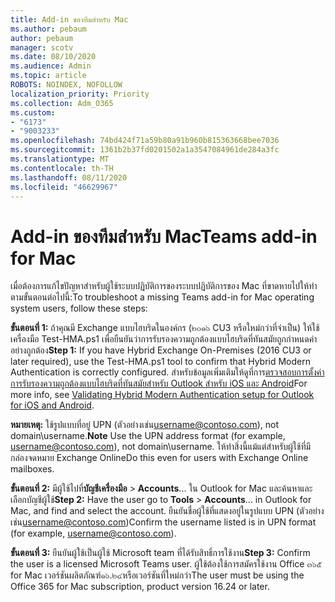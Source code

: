 ```yaml
---
title: Add-in ของทีมสำหรับ Mac
ms.author: pebaum
author: pebaum
manager: scotv
ms.date: 08/10/2020
ms.audience: Admin
ms.topic: article
ROBOTS: NOINDEX, NOFOLLOW
localization_priority: Priority
ms.collection: Adm_O365
ms.custom:
- "6173"
- "9003233"
ms.openlocfilehash: 74bd424f71a59b80a91b960b815363668bee7036
ms.sourcegitcommit: 1361b2b37fd0201502a1a3547084961de284a3fc
ms.translationtype: MT
ms.contentlocale: th-TH
ms.lasthandoff: 08/11/2020
ms.locfileid: "46629967"
---
```

# <a name="teams-add-in-for-mac"></a><span data-ttu-id="9cdb8-102">Add-in ของทีมสำหรับ Mac</span><span class="sxs-lookup"><span data-stu-id="9cdb8-102">Teams add-in for Mac</span></span>

<span data-ttu-id="9cdb8-103">เมื่อต้องการแก้ไขปัญหาสำหรับผู้ใช้ระบบปฏิบัติการของระบบปฏิบัติการของ Mac ที่ขาดหายไปให้ทำตามขั้นตอนต่อไปนี้:</span><span class="sxs-lookup"><span data-stu-id="9cdb8-103">To troubleshoot a missing Teams add-in for Mac operating system users, follow these steps:</span></span>

<span data-ttu-id="9cdb8-104">**ขั้นตอนที่ 1:** ถ้าคุณมี Exchange แบบไฮบริดในองค์กร (๒๐๑๖ CU3 หรือใหม่กว่าที่จำเป็น) ให้ใช้เครื่องมือ Test-HMA.ps1 เพื่อยืนยันว่าการรับรองความถูกต้องแบบไฮบริดที่ทันสมัยถูกกำหนดค่าอย่างถูกต้อง</span><span class="sxs-lookup"><span data-stu-id="9cdb8-104">**Step 1:** If you have Hybrid Exchange On-Premises (2016 CU3 or later required), use the Test-HMA.ps1 tool to confirm that Hybrid Modern Authentication is correctly configured.</span></span> <span data-ttu-id="9cdb8-105">สำหรับข้อมูลเพิ่มเติมให้ดูที่การ[ตรวจสอบการตั้งค่าการรับรองความถูกต้องแบบไฮบริดที่ทันสมัยสำหรับ Outlook สำหรับ iOS และ Android](https://aka.ms/AA980zq)</span><span class="sxs-lookup"><span data-stu-id="9cdb8-105">For more info, see [Validating Hybrid Modern Authentication setup for Outlook for iOS and Android](https://aka.ms/AA980zq).</span></span>  

<span data-ttu-id="9cdb8-106">**หมายเหตุ:** ใช้รูปแบบที่อยู่ UPN (ตัวอย่างเช่น[username@contoso.com](mailto:username@contoso.com)), not domain\username.</span><span class="sxs-lookup"><span data-stu-id="9cdb8-106">**Note** Use the UPN address format (for example, [username@contoso.com](mailto:username@contoso.com)), not domain\username.</span></span> <span data-ttu-id="9cdb8-107">ให้ทำสิ่งนี้แม้แต่สำหรับผู้ใช้ที่มีกล่องจดหมาย Exchange Online</span><span class="sxs-lookup"><span data-stu-id="9cdb8-107">Do this even for users with Exchange Online mailboxes.</span></span>

<span data-ttu-id="9cdb8-108">**ขั้นตอนที่ 2:** มีผู้ใช้ไปที่**บัญชีเครื่องมือ**  >  **Accounts**... ใน Outlook for Mac และค้นหาและเลือกบัญชีผู้ใช้</span><span class="sxs-lookup"><span data-stu-id="9cdb8-108">**Step 2:** Have the user go to **Tools** > **Accounts**... in Outlook for Mac, and find and select the account.</span></span> <span data-ttu-id="9cdb8-109">ยืนยันชื่อผู้ใช้ที่แสดงอยู่ในรูปแบบ UPN (ตัวอย่างเช่น[username@contoso.com](mailto:username@contoso.com))</span><span class="sxs-lookup"><span data-stu-id="9cdb8-109">Confirm the username listed is in UPN format (for example, [username@contoso.com](mailto:username@contoso.com)).</span></span>

<span data-ttu-id="9cdb8-110">**ขั้นตอนที่ 3:** ยืนยันผู้ใช้เป็นผู้ใช้ Microsoft team ที่ได้รับสิทธิ์การใช้งาน</span><span class="sxs-lookup"><span data-stu-id="9cdb8-110">**Step 3:** Confirm the user is a licensed Microsoft Teams user.</span></span> <span data-ttu-id="9cdb8-111">ผู้ใช้ต้องใช้การสมัครใช้งาน Office ๓๖๕ for Mac เวอร์ชันผลิตภัณฑ์๑๖.๒๔หรือเวอร์ชันที่ใหม่กว่า</span><span class="sxs-lookup"><span data-stu-id="9cdb8-111">The user must be using the Office 365 for Mac subscription, product version 16.24 or later.</span></span>